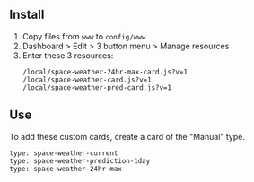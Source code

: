 ## Install
1. Copy files from `www` to `config/www`
2. Dashboard > Edit > 3 button menu > Manage resources
3. Enter these 3 resources:
   ```
   /local/space-weather-24hr-max-card.js?v=1
   /local/space-weather-card.js?v=1
   /local/space-weather-pred-card.js?v=1
   ```
## Use
To add these custom cards, create a card of the "Manual" type.

```
type: space-weather-current
type: space-weather-prediction-1day
type: space-weather-24hr-max
```
